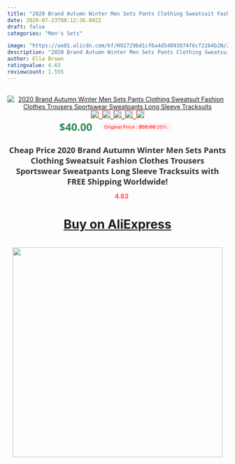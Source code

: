 ```yaml
---
title: "2020 Brand Autumn Winter Men Sets Pants Clothing Sweatsuit Fashion Clothes Trousers Sportswear Sweatpants Long Sleeve Tracksuits"
date: 2020-07-23T08:12:36.892Z
draft: false
categories: "Men's Sets"

image: "https://ae01.alicdn.com/kf/H92729bd1cf6a4d54893074f6cf2264b2N/2020-Brand-Autumn-Winter-Men-Sets-Pants-Clothing-Sweatsuit-Fashion-Clothes-Trousers-Sportswear-Sweatpants-Long-Sleeve.jpg"
description: "2020 Brand Autumn Winter Men Sets Pants Clothing Sweatsuit Fashion Clothes Trousers Sportswear Sweatpants Long Sleeve Tracksuits"
author: Ella Brown
ratingvalue: 4.63
reviewcount: 1.555
---
```

<br>
<div style="text-align: center;">
<a href="https://s.click.aliexpress.com/e/_9G9dsD" target="_blank" rel="nofollow noopener noreferrer"><img alt="2020 Brand Autumn Winter Men Sets Pants Clothing Sweatsuit Fashion Clothes Trousers Sportswear Sweatpants Long Sleeve Tracksuits" class="magnifier-image" src="https://ae01.alicdn.com/kf/H92729bd1cf6a4d54893074f6cf2264b2N/2020-Brand-Autumn-Winter-Men-Sets-Pants-Clothing-Sweatsuit-Fashion-Clothes-Trousers-Sportswear-Sweatpants-Long-Sleeve.jpg_640x640.jpg">
<br>
<img style="border:1px solid salmon" src="https://ae01.alicdn.com/kf/H92729bd1cf6a4d54893074f6cf2264b2N/2020-Brand-Autumn-Winter-Men-Sets-Pants-Clothing-Sweatsuit-Fashion-Clothes-Trousers-Sportswear-Sweatpants-Long-Sleeve.jpg_120x120.jpg">&nbsp;&nbsp;<img style="border:1px solid salmon" src="https://ae01.alicdn.com/kf/He78d218003044b47999f2859cff7b00a4/2020-Brand-Autumn-Winter-Men-Sets-Pants-Clothing-Sweatsuit-Fashion-Clothes-Trousers-Sportswear-Sweatpants-Long-Sleeve.jpg_120x120.jpg">&nbsp;&nbsp;<img style="border:1px solid salmon" src="https://ae01.alicdn.com/kf/Hae03d22a255f480ba91950af4dede9c5p/2020-Brand-Autumn-Winter-Men-Sets-Pants-Clothing-Sweatsuit-Fashion-Clothes-Trousers-Sportswear-Sweatpants-Long-Sleeve.jpg_120x120.jpg">&nbsp;&nbsp;<img style="border:1px solid salmon" src="_120x120.jpg">&nbsp;&nbsp;<img style="border:1px solid salmon" src="https://ae01.alicdn.com/kf/Hdbba593f9270482da5eee11ef613e1712/2020-Brand-Autumn-Winter-Men-Sets-Pants-Clothing-Sweatsuit-Fashion-Clothes-Trousers-Sportswear-Sweatpants-Long-Sleeve.jpg_120x120.jpg"></a></div><br0>
<div style="text-align: center;"><span style="background-color: white; border: 0px; box-sizing: border-box; color: seagreen; display: inline-block; font-family: &quot;open sans&quot; , &quot;arial&quot; , &quot;helvetica&quot; , sans-serif , &quot;heiti&quot;; font-size: 24px; font-stretch: inherit; font-weight: 700; line-height: inherit; margin: 0px 10px 0px 0px; padding: 0px; vertical-align: middle;">$40.00 </span>
<span style="background: rgb(255 , 241 , 241); border-radius: 3px; border: 0px; box-sizing: border-box; color: #ff4747; display: inline-block; font-family: inherit; font-size: 12px; font-stretch: inherit; font-style: inherit; font-variant: inherit; font-weight: 600; line-height: inherit; margin: 0px; padding: 2px 5px; transform: scale(0.9); vertical-align: middle;">Original Price : <b style="text-decoration: line-through;">$50.00 </b> 20%&nbsp;&nbsp;</span></div>
<h1 style="color: #333333; display: inline-block; font-family: &quot;open sans&quot; , &quot;arial&quot; , &quot;helvetica&quot; , sans-serif , &quot;heiti&quot;; font-size: 18px; font-stretch: inherit; font-weight: 700; text-align: center;">Cheap Price 2020 Brand Autumn Winter Men Sets Pants Clothing Sweatsuit Fashion Clothes Trousers Sportswear Sweatpants Long Sleeve Tracksuits with FREE Shipping Worldwide!</h1>
<div style="color: #ff4747; text-align: center;">
<img src="https://4.bp.blogspot.com/-M0ZcTcb-5uY/XleCXlxnR4I/AAAAAAAAAEc/OrjgMkXV1oMQFaCRZj5HQwOCBcu3w1FegCPcBGAYYCw/s1600/star.png" style="height: 15px;">&nbsp;<b>4.63</b></div>
<div class="button_cont" align="center"><a class="buynow_a" href="https://s.click.aliexpress.com/e/_9G9dsD" target="_blank" rel="nofollow noopener noreferrer"><H1>Buy on AliExpress</H1></a></div><br>
<div class="separator" style="clear: both; text-align: center;">
<img src="https://lh3.googleusercontent.com/-pTy5HemUv9M/XlePHvY0dAI/AAAAAAAAAE4/0nX5iRUoIWY8eMW9Dpxeirr157OZliDIgCLcBGAsYHQ/s1600/badge.gif" width="480">
</div>
